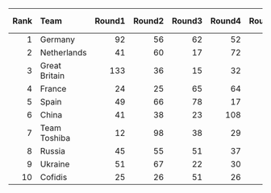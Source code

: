 |   Rank | Team          |   Round1 |   Round2 |   Round3 |   Round4 |   Round5 |   Total Points |
|-------:|:--------------|---------:|---------:|---------:|---------:|---------:|---------------:|
|      1 | Germany       |       92 |       56 |       62 |       52 |       74 |            336 |
|      2 | Netherlands   |       41 |       60 |       17 |       72 |       99 |            289 |
|      3 | Great Britain |      133 |       36 |       15 |       32 |       57 |            273 |
|      4 | France        |       24 |       25 |       65 |       64 |       71 |            249 |
|      5 | Spain         |       49 |       66 |       78 |       17 |       31 |            241 |
|      6 | China         |       41 |       38 |       23 |      108 |       31 |            241 |
|      7 | Team Toshiba  |       12 |       98 |       38 |       29 |       35 |            212 |
|      8 | Russia        |       45 |       55 |       51 |       37 |       11 |            199 |
|      9 | Ukraine       |       51 |       67 |       22 |       30 |       24 |            194 |
|     10 | Cofidis       |       25 |       26 |       51 |       26 |       44 |            172 |
